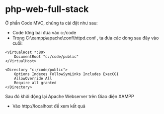 # php-web-full-stack

Ở phần Code MVC, chúng ta cài đặt như sau:
- Code từng bài đưa vào c:/code
- Trong C:\xampp\apache\conf\httpd.conf , ta đưa các dòng sau đây vào cuối:

```
<VirtualHost *:80>
	DocumentRoot "c:/code/public"
</VirtualHost>

<Directory "c:/code/public">
    Options Indexes FollowSymLinks Includes ExecCGI
    AllowOverride All
    Require all granted
</Directory>
```

Sau đó khởi động lại Apache Webserver trên Giao diện XAMPP

- Vào http://localhost để xem kết quả

